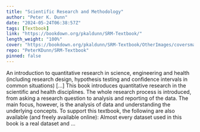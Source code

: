 ```yaml
---
title: "Scientific Research and Methodology"
author: "Peter K. Dunn"
date: "2024-05-24T06:38:57Z"
tags: [Textbook]
link: "https://bookdown.org/pkaldunn/SRM-Textbook/"
length_weight: "100%"
cover: "https://bookdown.org/pkaldunn/SRM-Textbook/OtherImages/coversmall.png"
repo: "PeterKDunn/SRM-Textbook"
pinned: false
---
```


An introduction to quantitative research in science, engineering and health (including research design, hypothesis testing and confidence intervals in common situations) [...] This book introduces quantitative research in the scientific and health disciplines.
The whole research process is introduced, from asking a research question to analysis and reporting of the data.
The main focus, however, is the analysis of data and understanding the underlying concepts. To support this textbook, the following are also available (and freely available online): Almost every dataset used in this book is a real dataset and ...

